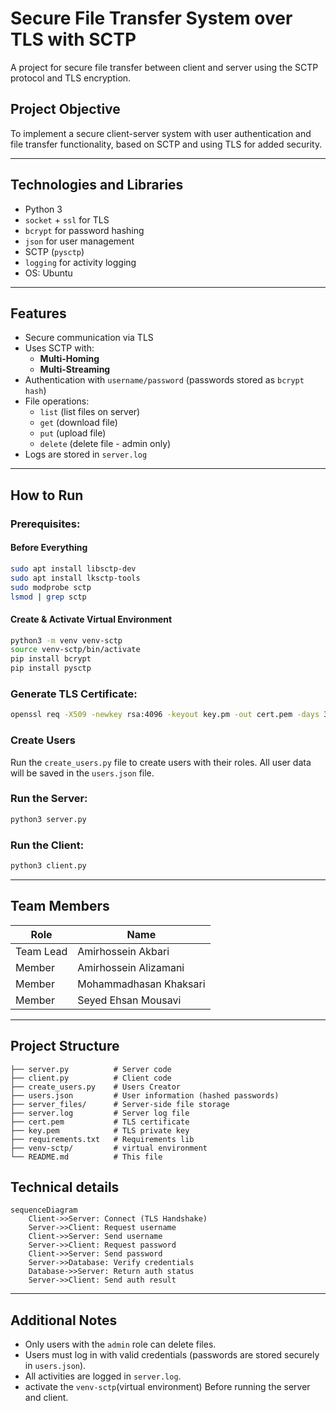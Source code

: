 
# Secure File Transfer System over TLS with SCTP

A project for secure file transfer between client and server using the SCTP protocol and TLS encryption.

##  Project Objective
To implement a secure client-server system with user authentication and file transfer functionality, based on SCTP and using TLS for added security.

---

##  Technologies and Libraries
- Python 3
- `socket` + `ssl` for TLS
- `bcrypt` for password hashing
- `json` for user management
- SCTP (`pysctp`)
- `logging` for activity logging
- OS: Ubuntu

---

##  Features
- Secure communication via TLS
- Uses SCTP with:
  - **Multi-Homing**
  - **Multi-Streaming**
- Authentication with `username/password` (passwords stored as `bcrypt hash`)
- File operations:
  - `list` (list files on server)
  - `get` (download file)
  - `put` (upload file)
  - `delete` (delete file - admin only)
- Logs are stored in `server.log`

---

##  How to Run

### Prerequisites:

#### Before Everything

```bash 
sudo apt install libsctp-dev
sudo apt install lksctp-tools
sudo modprobe sctp
lsmod | grep sctp
```

#### Create & Activate Virtual Environment
```bash
python3 -m venv venv-sctp
source venv-sctp/bin/activate
pip install bcrypt
pip install pysctp
```

### Generate TLS Certificate:
```bash
openssl req -X509 -newkey rsa:4096 -keyout key.pm -out cert.pem -days 365 -nodes
```

### Create Users
Run the `create_users.py` file to create users with their roles.
All user data will be saved in the `users.json` file.


### Run the Server:
```bash
python3 server.py
```

### Run the Client:
```bash
python3 client.py
```

---

##  Team Members

| Role     | Name                  |
|----------|-----------------------|
| Team Lead | Amirhossein Akbari   |
| Member   | Amirhossein Alizamani |
| Member   | Mohammadhasan Khaksari |
| Member   | Seyed Ehsan Mousavi   |

---

##  Project Structure

```
├── server.py          # Server code
├── client.py          # Client code
├── create_users.py    # Users Creator 
├── users.json         # User information (hashed passwords)
├── server_files/      # Server-side file storage
├── server.log         # Server log file
├── cert.pem           # TLS certificate
├── key.pem            # TLS private key
├── requirements.txt   # Requirements lib
├── venv-sctp/         # virtual environment        
└── README.md          # This file
```

## Technical details

```
sequenceDiagram
    Client->>Server: Connect (TLS Handshake)
    Server->>Client: Request username
    Client->>Server: Send username
    Server->>Client: Request password
    Client->>Server: Send password
    Server->>Database: Verify credentials
    Database->>Server: Return auth status
    Server->>Client: Send auth result
```

---

##  Additional Notes
- Only users with the `admin` role can delete files.
- Users must log in with valid credentials (passwords are stored securely in `users.json`).
- All activities are logged in `server.log`.
- activate the `venv-sctp`(virtual environment) Before running the server and client.

